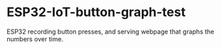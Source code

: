 # ESP32-IoT-button-graph-test
ESP32 recording button presses, and serving webpage that graphs the numbers over time.
